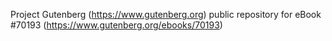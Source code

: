 Project Gutenberg (https://www.gutenberg.org) public repository for
eBook #70193 (https://www.gutenberg.org/ebooks/70193)
